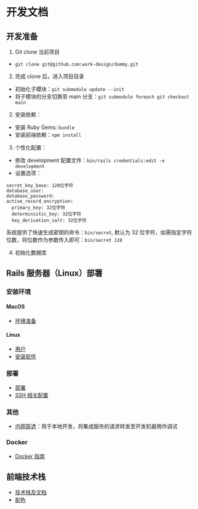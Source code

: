 # 开发文档

## 开发准备
1. Git clone 当前项目
  * `git clone git@github.com:work-design/dummy.git`
2. 完成 clone 后，进入项目目录
  * 初始化子模块：`git submodule update --init`
  * 将子模块的分支切换至 main 分支：`git submodule foreach git checkout main`
2. 安装依赖：
  * 安装 Ruby Gems: `bundle`
  * 安装前端依赖：`npm install`
3. 个性化配置：
  * 修改 development 配置文件：`bin/rails credentials:edit -e development`
  * 设置选项：

```
secret_key_base: 128位字符
database_user:
database_password:
active_record_encryption:
  primary_key: 32位字符
  deterministic_key: 32位字符
  key_derivation_salt: 32位字符
```

系统提供了快速生成密钥的命令：`bin/secret`, 默认为 32 位字符，如需指定字符位数，将位数作为参数传入即可：`bin/secret 128`

4. 初始化数据库



## Rails 服务器（Linux）部署

### 安装环境

#### MacOS
* [环境准备](mac/env.md)

#### Linux
* [用户](linux/user.md)
* [安装软件](linux/env.md)

### 部署
* [部署](deploy.md)
* [SSH 相关配置](ssh.md)

### 其他
* [内网穿透](frp.md)：用于本地开发，将集成服务的请求转发至开发机器用作调试

### Docker
* [Docker 指南](docker.md)

## 前端技术栈
* [技术栈及文档](html.md)
* [配色](color.md)
